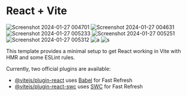 # React + Vite

![Screenshot 2024-01-27 004701](https://github.com/Tiran-Jayasekara/countryComparison/assets/70306643/5c99391f-a4bc-49f3-8201-b265d6e2214b)
![Screenshot 2024-01-27 004631](https://github.com/Tiran-Jayasekara/countryComparison/assets/70306643/26d54a07-1cfd-4450-a4df-ddd8378644fb)
![Screenshot 2024-01-27 005233](https://github.com/Tiran-Jayasekara/countryComparison/assets/70306643/8f69002a-df28-4afd-8a07-5c56581b3a3f)
![Screenshot 2024-01-27 005251](https://github.com/Tiran-Jayasekara/countryComparison/assets/70306643/5aab9240-93bc-44ca-80ea-e6fb08fc77bb)
![Screenshot 2024-01-27 005312](https://github.com/Tiran-Jayasekara/countryComparison/assets/70306643/5405627f-5962-4538-887e-ae0d92352cc8)
![a](https://github.com/Tiran-Jayasekara/countryComparison/assets/70306643/acf8e424-2ea4-4a0c-8a46-648d54651a64)
![s](https://github.com/Tiran-Jayasekara/countryComparison/assets/70306643/f308042f-db9b-4317-8b21-c00f79839b39)





This template provides a minimal setup to get React working in Vite with HMR and some ESLint rules.

Currently, two official plugins are available:

- [@vitejs/plugin-react](https://github.com/vitejs/vite-plugin-react/blob/main/packages/plugin-react/README.md) uses [Babel](https://babeljs.io/) for Fast Refresh
- [@vitejs/plugin-react-swc](https://github.com/vitejs/vite-plugin-react-swc) uses [SWC](https://swc.rs/) for Fast Refresh
